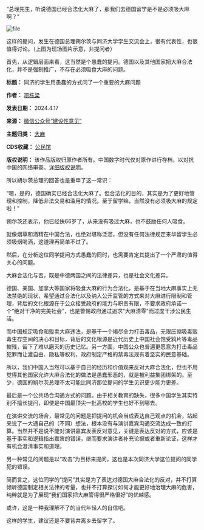 “总理先生，听说德国已经合法化大麻了，那我们去德国留学是不是必须吸大麻啊？”


![file](https://chinadigitaltimes.net/chinese/files/2024/04/image-1713348847707.png)


这样的提问，发生在德国总理朔尔茨与同济大学学生交流会上，很有代表性，也很值得讨论。（上图为现场图片示意，非提问者）


首先，从逻辑层面来看，这当然是个愚蠢的提问。德国以及其他国家把大麻合法化，并不是强制推广，不存在必须吸食大麻的问题。




**标题：** 同济的学生用愚蠢的方式问了一个重要的大麻问题  

**作者：** [项栋梁](https://chinadigitaltimes.net/space/建设性意见)  

**发表日期：** 2024.4.17  

**来源：** [微信公众号“建设性意见”](https://web.archive.org/web/https://mp.weixin.qq.com/s/KwaJMCxwc4zUWIqauPgVyA)  

**主题归类：** [大麻](https://chinadigitaltimes.net/space/大麻)  

**CDS收藏：** [公民馆](https://chinadigitaltimes.net/space/%E5%85%AC%E6%B0%91%E9%A6%86)  

**版权说明：** 该作品版权归原作者所有。中国数字时代仅对原作进行存档，以对抗中国的网络审查。[详细版权说明](https://chinadigitaltimes.net/chinese/copyright)。


所以朔尔茨总理的回答也是重申了这一常识：


“嗯，是的，德国确实已经合法化大麻了。但合法化的目的，其实是为了更好地管理和控制，降低非法交易和滥用的情况。至于留学嘛，当然没有必须吸大麻的规定啦！”


朔尔茨还表示，他已经快66岁了，从来没有吸过大麻，也不鼓励任何人吸食。


就像烟草和酒精在中国合法，也绝对堪称泛滥，但没有任何法律规定来华留学生必须吸烟喝酒，这道理再简单不过了。


然后，在分析这位同学提问方式愚蠢的同时，也需要肯定其提出了一个严肃的值得关心的问题。


大麻合法化与否，既是中德两国之间的法律差异，也是社会文化差异。


德国、美国、加拿大等国家将吸食大麻的行为合法化，是基于在当地大麻事实上无法禁绝的现状，希望通过合法化以及纳入公开监管的方式来对大麻进行限制和管理，背后的文化根源在于公众接受政府的能力与职责有限，不要求政府承诺一个“绝对干净的完美社会”，也是警惕政府通过追求“大麻清零”而过度干涉公民生活。


而中国规定吸食和贩卖大麻违法，是基于一个竭尽全力打击毒品，无限压缩吸毒贩毒生存空间的决心和目标，背后的文化根源是近代历史上中国社会饱受鸦片等毒品摧残，留下了难以磨灭的历史记忆。另一方面，中国公众也普遍更愿意为打击毒品犯罪而让渡自由、隐私等权利，政府制定严格的禁毒法规有着坚实的民意基础。


所以，我们中国人当然可以基于自己的经历和价值观来反对大麻合法化，但也不用觉得其他国家允许大麻合法化的做法是愚蠢邪恶的，就是被利益集团绑架的。至少，德国的朔尔茨总理不太可能比同济那位提问的学生见识更少能力更差。


最后是一个公共场合沟通方式的问题。由于相关教育的缺失，很多中国学生其实特别不擅长提问，即使是中国最顶尖一批高校的学生也好不到哪去。


在演讲交流的场合，最常见的问题是把提问的机会当成表达自己观点的机会，站起来说了一大通自己的（不同）想法，根本没有与演讲嘉宾沟通交流达成一致的打算。当然并不是说不能对演讲嘉宾发表反对意见，关键是表达反对的方式，应该是基于事实和逻辑指出嘉宾的错误，继而要求演讲者补充论据或者重新论证，这样才有机会澄清事实和道理。


另一种常见的问题是以“攻击”为目标来提问，这也是本次同济大学这位提问的同学犯的错误。


简而言之，这位同学的“提问”其实是为了表达对德国大麻合法化的反对，并不打算倾听德国制定相关法律的考量，也并不打算探讨如何才能更好地治理大麻的危害，纯粹就是为了展现“我们国家把大麻管得很严格很好”的优越感。


或许，这是一种我理解不了的当代年轻人的自信吧。


这样的学生，建议还是不要背井离乡去留学了。

